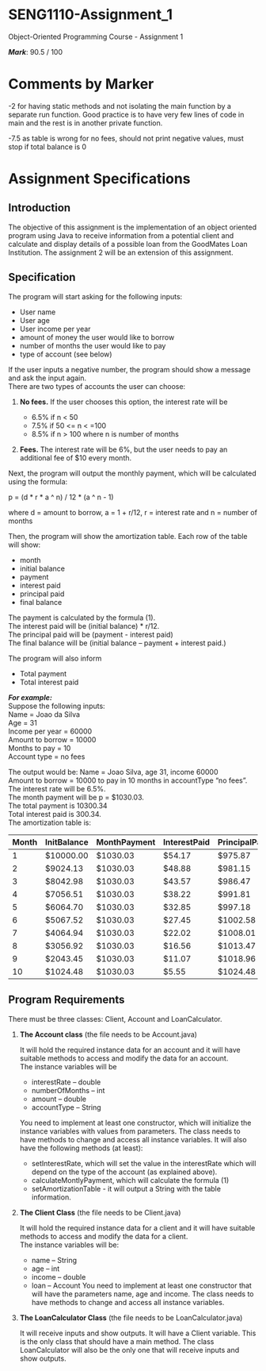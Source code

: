 # SENG1110-Assignment_1
Object-Oriented Programming Course - Assignment 1

**_Mark_**: 90.5 / 100 

# Comments by Marker

-2 for having static methods and not isolating the main function by a separate run function. Good practice is to have very few lines of code in main and the rest is in another private function. 

-7.5 as table is wrong for no fees, should not print negative values, must stop if total balance is 0 

# Assignment Specifications
## Introduction 
 
The objective of this assignment is the implementation of an object oriented program using Java to receive information from a potential client and calculate and display details of a possible loan from the GoodMates Loan Institution. The assignment 2 will be an extension of this assignment. 

## Specification
The program will start asking for the following inputs: 
* User name 
* User age  
* User income per year  
* amount of money the user would like to borrow 
* number of months the user would like to pay 
* type of account (see below) 
 
If the user inputs a negative number, the program should show a message and ask the input again.  
There are two types of accounts the user can choose: 
1. **No fees.** If the user chooses this option, the interest rate will be   
    - 6.5%  if n < 50 
    - 7.5%  if 50 <= n < =100 
    - 8.5%  if n > 100 where n is number of months 
    
2. **Fees.** The interest rate will be 6%, but the user needs to pay an additional fee of $10 every month. 
 
Next, the program will output the monthly payment, which will be calculated using the formula:  

p = (d * r * a ^ n) / 12 * (a ^ n - 1)

where d = amount to borrow, a = 1 + r/12, r = interest rate and n = number of months   
 
Then, the program will show the amortization table. Each row of the table will show: 
- month 
- initial balance 
- payment 
- interest paid 
- principal paid 
- final balance

The payment is calculated by the formula (1).  
The interest paid will be  (initial balance) * r/12.  
The principal paid will be  (payment - interest paid)  
The final balance will be  (initial balance – payment + interest paid.) 

The program will also inform
- Total payment 
- Total interest paid

**_For example:_**   
Suppose the following inputs:  
Name = Joao da Silva   
Age = 31   
Income per year = 60000   
Amount to borrow = 10000    
Months to pay = 10   
Account type = no fees   
 
The output would be: 
Name = Joao Silva, age 31, income 60000  
Amount to borrow = 10000 to pay in 10 months in accountType “no fees”.   
The interest rate will be 6.5%.   
The month payment will be p = $1030.03.    
The total payment is 10300.34   
Total interest paid is 300.34.   
The amortization table is:   

| Month | InitBalance | MonthPayment | InterestPaid | PrincipalPaid | FinalBalance |
| --- | --- | --- | --- | --- | --- |
| 1 | $10000.00 | $1030.03 | $54.17 | $975.87 | $9024.13 | 
| 2 | $9024.13 | $1030.03 | $48.88 | $981.15 | $8042.98 |
| 3 |  $8042.98  | $1030.03 | $43.57 | $986.47 | $7056.51 |
| 4  |  $7056.51 |  $1030.03 | $38.22 | $991.81 | $6064.70  |
| 5  |  $6064.70  | $1030.03 | $32.85 | $997.18 | $5067.52  |
| 6  |  $5067.52 |  $1030.03 | $27.45 | $1002.58 | $4064.94  |
| 7  |  $4064.94 |  $1030.03 | $22.02 | $1008.01 | $3056.92  |
| 8  |  $3056.92 |  $1030.03 | $16.56 | $1013.47 | $2043.45  |
| 9  |  $2043.45 |  $1030.03 | $11.07 | $1018.96 | $1024.48  |
| 10 |   $1024.48 |  $1030.03 |  $5.55 | $1024.48  |   $0.00  |

## Program Requirements 
There must be three classes: Client, Account and LoanCalculator. 
 
1. **The Account class** (the file needs to be Account.java) 
 
	It will hold the required instance data for an account and it will have suitable methods to access and modify the data for an account.       
	The instance variables will be 
	- interestRate – double 
	- numberOfMonths – int 
	- amount – double 
	- accountType – String

	You need to implement at least one constructor, which will initialize the instance variables with values from parameters. The class needs to have methods to change and access all instance variables. It will also have the following methods (at least): 
	- setInterestRate, which will set the value in the interestRate which will depend on the type of the account (as explained above). 
	- calculateMontlyPayment, which will calculate the formula (1) 
	- setAmortizationTable - it will output a String with the table information. 

2. **The Client Class** (the file needs to be Client.java)  

	It will hold the required instance data for a client and it will have suitable methods to access and modify the data for a client.   
	The instance variables will be: 
	- name – String 
	- age – int 
	- income – double 
	- loan – Account 
	You need to implement at least one constructor that will have the parameters name, age and income. The class needs to have methods to change and access all instance variables.  
 
3. **The LoanCalculator Class** (the file needs to be LoanCalculator.java)   

	It will receive inputs and show outputs. It will have a Client variable. This is the only class that should have a main method. The class LoanCalculator will also be the only one that will receive inputs and show outputs.  
